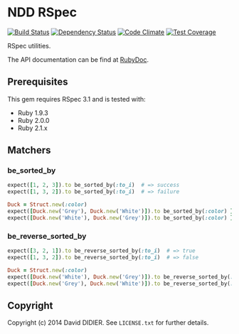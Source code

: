 # NDD RSpec

[![Build Status](https://secure.travis-ci.org/ddidier/ndd-rspec.png)](http://travis-ci.org/ddidier/ndd-rspec)
[![Dependency Status](https://gemnasium.com/ddidier/ndd-rspec.png)](https://gemnasium.com/ddidier/ndd-rspec)
[![Code Climate](https://codeclimate.com/github/ddidier/ndd-rspec/badges/gpa.svg)](https://codeclimate.com/github/ddidier/ndd-rspec)
[![Test Coverage](https://codeclimate.com/github/ddidier/ndd-rspec/badges/coverage.svg)](https://codeclimate.com/github/ddidier/ndd-rspec)

RSpec utilities.

The API documentation can be find at [RubyDoc](http://www.rubydoc.info/github/ddidier/ndd-rspec).

## Prerequisites

This gem requires RSpec 3.1 and is tested with:

- Ruby 1.9.3
- Ruby 2.0.0
- Ruby 2.1.x

## Matchers

### be\_sorted\_by

```ruby
expect([1, 2, 3]).to be_sorted_by(:to_i)  # => success
expect([1, 3, 2]).to be_sorted_by(:to_i)  # => failure

Duck = Struct.new(:color)
expect([Duck.new('Grey'), Duck.new('White')]).to be_sorted_by(:color) }  # => success
expect([Duck.new('White'), Duck.new('Grey')]).to be_sorted_by(:color) }  # => failure
```

### be\_reverse\_sorted\_by

```ruby
expect([3, 2, 1]).to be_reverse_sorted_by(:to_i)  # => true
expect([1, 3, 2]).to be_reverse_sorted_by(:to_i)  # => false

Duck = Struct.new(:color)
expect([Duck.new('White'), Duck.new('Grey')]).to be_reverse_sorted_by(:color) }  # => success
expect([Duck.new('Grey'), Duck.new('White')]).to be_reverse_sorted_by(:color) }  # => failure
```

## Copyright

Copyright (c) 2014 David DIDIER.
See `LICENSE.txt` for further details.
